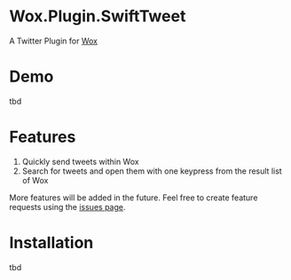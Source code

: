 # Wox.Plugin.SwiftTweet 
A Twitter Plugin for [Wox](https://github.com/Wox-launcher/Wox)

Demo
=========

tbd

Features
=========
1. Quickly send tweets within Wox
2. Search for tweets and open them with one keypress from the result list of Wox

More features will be added in the future. Feel free to create feature requests using the [issues page](https://github.com/NCiher/Wox.Plugin.SwiftTweet/issues).

Installation
=========

tbd

